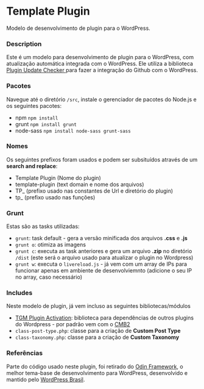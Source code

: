 # Template Plugin

Modelo de desenvolvimento de plugin para o WordPress.

### Description

Este é um modelo para desenvolvimento de plugin para o WordPress, com atualização automática integrada com o WordPress. Ele utiliza a biblioteca [Plugin Update Checker
](https://github.com/YahnisElsts/plugin-update-checker) para fazer a integração do Github com o WordPress.

### Pacotes

Navegue até o diretório `/src`, instale o gerenciador de pacotes do Node.js e os seguintes pacotes:

- npm `npm install`
- grunt `npm install grunt`
- node-sass `npm install node-sass grunt-sass`

### Nomes

Os seguintes prefixos foram usados e podem ser subsituídos através de um **search and replace**:

- Template Plugin (Nome do plugin)
- template-plugin (text domain e nome dos arquivos)
- TP_ (prefixo usado nas constantes de Url e diretório do plugin)
- tp_ (prefixo usado nas funções)

### Grunt

Estas são as tasks utilizadas:

- `grunt`: task default - gera a versão minificada dos arquivos **.css** e **.js**
- `grunt o`: otimiza as imagens
- `grunt c`: executa as task anteriores e gera um arquivo **.zip** no diretório `/dist` (este será o arquivo usado para atualizar o plugin no Wordpress)
- `grunt w`: executa o `livereload.js` - já vem com um array de IPs para funcionar apenas em ambiente de desenvolviemnto (adicione o seu IP no array, caso necessário)

### Includes

Neste modelo de plugin, já vem incluso as seguintes bibliotecas/módulos

- [TGM Plugin Activation](http://tgmpluginactivation.com/): biblioteca para dependências de outros plugins do Wordpress - por padrão vem com o [CMB2](https://wordpress.org/plugins/cmb2/)
- `class-post-type.php`: classe para a criação de **Custom Post Type**
- `class-taxonomy.php`: classe para a criação de **Custom Taxonomy**

### Referências

Parte do código usado neste plugin, foi retirado do [Odin Framework](https://github.com/wpbrasil/odin), o melhor tema-base de desenvolvimento para WordPress, desenvolvido e mantido pelo [WordPress Brasil](https://www.facebook.com/groups/wordpress.brasil).